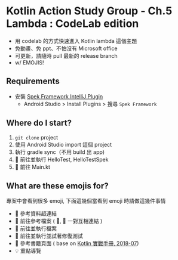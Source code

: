 # Kotlin Action Study Group - Ch.5 Lambda : CodeLab edition

- 用 codelab 的方式快速進入 Kotlin lambda 這個主題
- 免動畫、免 ppt、不怕沒有 Microsoft office
- 可更新，請隨時 pull 最新的 release branch
- w/ EMOJIS!


## Requirements

- 安裝 [Spek Framework IntelliJ Plugin](https://plugins.jetbrains.com/plugin/10915-spek-framework)
    - Android Studio > Install Plugins > 搜尋 `Spek Framework`



## Where do I start?

1. `git clone` project 
2. 使用 Android Studio import 這個 project
3. 執行 gradle sync（不用 build 出 app)
4. 🚀️ 前往並執行 HelloTest, HelloTestSpek
5. 📄 前往 Main.kt 





## What are these emojis for?

專案中會看到很多 emoji, 下面這幾個當看到 emoji 時請做這幾件事情 

- 🔗 參考資料超連結
- 📄 前往參考檔案 ( 🔐, 🔑 一對互相連結 )
- 🚀️ 前往並執行檔案
- ️🏁 前往並執行並試著修復測試
- 📕 參考書籍頁面 ( base on [Kotlin 實戰手冊, 2018-07](https://www.tenlong.com.tw/products/9789864768592))  
- 💡 重點導覽 



